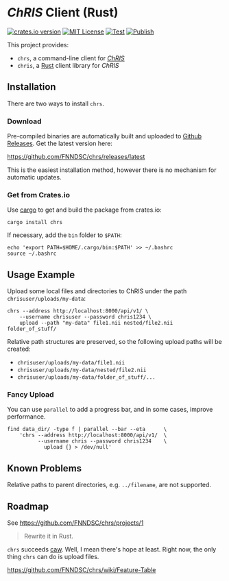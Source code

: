 # _ChRIS_ Client (Rust)

[![crates.io version](https://img.shields.io/crates/v/chrs?label=version)](https://crates.io/crates/chrs)
[![MIT License](https://img.shields.io/github/license/FNNDSC/chrs)](https://github.com/FNNDSC/chrs/blob/master/LICENSE)
[![Test](https://github.com/FNNDSC/chrs/actions/workflows/test.yml/badge.svg)](https://github.com/FNNDSC/chrs/actions/workflows/test.yml)
[![Publish](https://github.com/FNNDSC/chrs/actions/workflows/release.yml/badge.svg)](https://github.com/FNNDSC/chrs/actions/workflows/release.yml)

This project provides:

- `chrs`, a command-line client for [_ChRIS_](https://chrisproject.org/)
- `chris`, a [Rust](https://www.rust-lang.org/) client library for _ChRIS_

## Installation

There are two ways to install `chrs`.

### Download

Pre-compiled binaries are automatically built and uploaded to
[Github Releases](https://github.com/FNNDSC/chrs/releases).
Get the latest version here:

https://github.com/FNNDSC/chrs/releases/latest

This is the easiest installation method, however there is no
mechanism for automatic updates.


### Get from Crates.io

Use [cargo](https://doc.rust-lang.org/cargo/) to get and build the
package from crates.io:

```shell
cargo install chrs
```

If necessary, add the `bin` folder to `$PATH`:

```shell
echo 'export PATH=$HOME/.cargo/bin:$PATH' >> ~/.bashrc
source ~/.bashrc
```

## Usage Example

Upload some local files and directories to ChRIS under the path `chrisuser/uploads/my-data`:

```shell
chrs --address http://localhost:8000/api/v1/ \
    --username chrisuser --password chris1234 \
    upload --path "my-data" file1.nii nested/file2.nii folder_of_stuff/
```

Relative path structures are preserved, so the following upload paths will be created:

- `chrisuser/uploads/my-data/file1.nii`
- `chrisuser/uploads/my-data/nested/file2.nii`
- `chrisuser/uploads/my-data/folder_of_stuff/...`

### Fancy Upload

You can use `parallel` to add a progress bar, and in some cases, improve performance.

```shell
find data_dir/ -type f | parallel --bar --eta      \
    'chrs --address http://localhost:8000/api/v1/  \
          --username chris --password chris1234    \
            upload {} > /dev/null'
```

## Known Problems

Relative paths to parent directories, e.g. `../filename`, are not supported.

## Roadmap

See https://github.com/FNNDSC/chrs/projects/1

> Rewrite it in Rust.

`chrs` succeeds [caw](https://github.com/FNNDSC/caw).
Well, I mean there's hope at least.
Right now, the only thing `chrs` can do is upload files.

https://github.com/FNNDSC/chrs/wiki/Feature-Table
